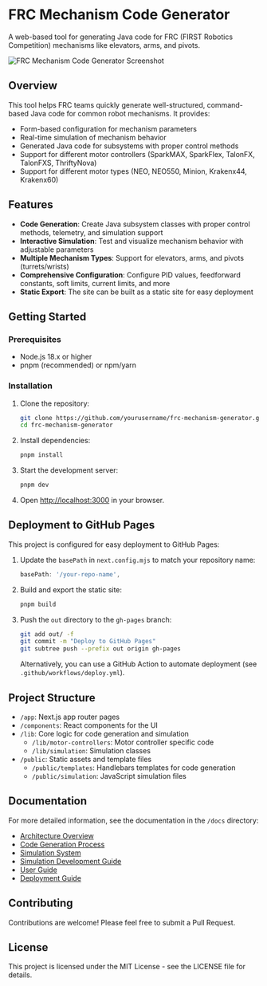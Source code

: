 # FRC Mechanism Code Generator

A web-based tool for generating Java code for FRC (FIRST Robotics Competition) mechanisms like elevators, arms, and pivots.

![FRC Mechanism Code Generator Screenshot](/screenshot.png)

## Overview

This tool helps FRC teams quickly generate well-structured, command-based Java code for common robot mechanisms. It provides:

- Form-based configuration for mechanism parameters
- Real-time simulation of mechanism behavior
- Generated Java code for subsystems with proper control methods
- Support for different motor controllers (SparkMAX, SparkFlex, TalonFX, TalonFXS, ThriftyNova)
- Support for different motor types (NEO, NEO550, Minion, Krakenx44, Krakenx60)

## Features

- **Code Generation**: Create Java subsystem classes with proper control methods, telemetry, and simulation support
- **Interactive Simulation**: Test and visualize mechanism behavior with adjustable parameters
- **Multiple Mechanism Types**: Support for elevators, arms, and pivots (turrets/wrists)
- **Comprehensive Configuration**: Configure PID values, feedforward constants, soft limits, current limits, and more
- **Static Export**: The site can be built as a static site for easy deployment

## Getting Started

### Prerequisites

- Node.js 18.x or higher
- pnpm (recommended) or npm/yarn

### Installation

1. Clone the repository:
   ```bash
   git clone https://github.com/yourusername/frc-mechanism-generator.git
   cd frc-mechanism-generator
   ```

2. Install dependencies:
   ```bash
   pnpm install
   ```

3. Start the development server:
   ```bash
   pnpm dev
   ```

4. Open [http://localhost:3000](http://localhost:3000) in your browser.

## Deployment to GitHub Pages

This project is configured for easy deployment to GitHub Pages:

1. Update the `basePath` in `next.config.mjs` to match your repository name:
   ```javascript
   basePath: '/your-repo-name',
   ```

2. Build and export the static site:
   ```bash
   pnpm build
   ```

3. Push the `out` directory to the `gh-pages` branch:
   ```bash
   git add out/ -f
   git commit -m "Deploy to GitHub Pages"
   git subtree push --prefix out origin gh-pages
   ```

   Alternatively, you can use a GitHub Action to automate deployment (see `.github/workflows/deploy.yml`).

## Project Structure

- `/app`: Next.js app router pages
- `/components`: React components for the UI
- `/lib`: Core logic for code generation and simulation
  - `/lib/motor-controllers`: Motor controller specific code
  - `/lib/simulation`: Simulation classes
- `/public`: Static assets and template files
  - `/public/templates`: Handlebars templates for code generation
  - `/public/simulation`: JavaScript simulation files

## Documentation

For more detailed information, see the documentation in the `/docs` directory:

- [Architecture Overview](docs/architecture.md)
- [Code Generation Process](docs/code-generation.md)
- [Simulation System](docs/simulation.md)
- [Simulation Development Guide](docs/simulation-development.md)
- [User Guide](docs/user-guide.md)
- [Deployment Guide](docs/deployment.md)

## Contributing

Contributions are welcome! Please feel free to submit a Pull Request.

## License

This project is licensed under the MIT License - see the LICENSE file for details.
